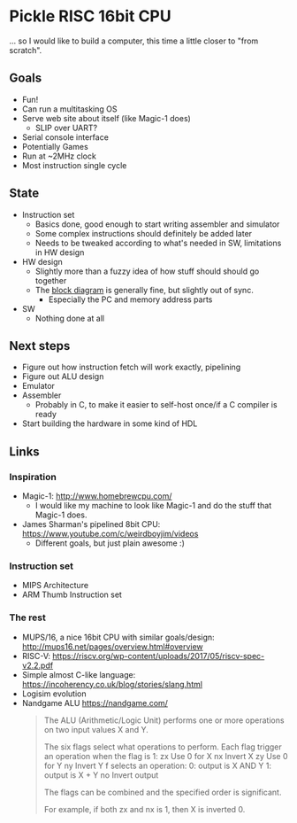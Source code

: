 # Pickle RISC 16bit CPU

... so I would like to build a computer, this time a little closer to "from scratch".

## Goals
- Fun!
- Can run a multitasking OS
- Serve web site about itself (like Magic-1 does)
    - SLIP over UART?
- Serial console interface
- Potentially Games
- Run at ~2MHz clock
- Most instruction single cycle

## State
- Instruction set
    - Basics done, good enough to start writing assembler and simulator
    - Some complex instructions should definitely be added later
    - Needs to be tweaked according to what's needed in SW, limitations in HW design
- HW design
    - Slightly more than a fuzzy idea of how stuff should should go together
    - The [block diagram](block_diagram.svg) is generally fine, but slightly out of sync.
        - Especially the PC and memory address parts
- SW
    - Nothing done at all

## Next steps
- Figure out how instruction fetch will work exactly, pipelining
- Figure out ALU design
- Emulator
- Assembler
    - Probably in C, to make it easier to self-host once/if a C compiler is ready
- Start building the hardware in some kind of HDL

## Links
### Inspiration
- Magic-1: http://www.homebrewcpu.com/
    - I would like my machine to look like Magic-1 and do the stuff that Magic-1 does.
- James Sharman's pipelined 8bit CPU: https://www.youtube.com/c/weirdboyjim/videos
    - Different goals, but just plain awesome :)

### Instruction set
- MIPS Architecture
- ARM Thumb Instruction set

### The rest
- MUPS/16, a nice 16bit CPU with similar goals/design: http://mups16.net/pages/overview.html#overview
- RISC-V: https://riscv.org/wp-content/uploads/2017/05/riscv-spec-v2.2.pdf
- Simple almost C-like language: https://incoherency.co.uk/blog/stories/slang.html
- Logisim evolution
- Nandgame ALU https://nandgame.com/
    > The ALU (Arithmetic/Logic Unit) performs one or more operations on two input values X and Y.
    >
    > The six flags select what operations to perform. Each flag trigger an operation when the flag is 1:
    > zx	Use 0 for X
    > nx	Invert X
    > zy	Use 0 for Y
    > ny	Invert Y
    > f	selects an operation:
    > 0: output is X AND Y
    > 1: output is X + Y
    > no	Invert output
    >
    > The flags can be combined and the specified order is significant.
    >
    > For example, if both zx and nx is 1, then X is inverted 0.
